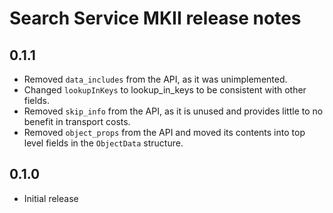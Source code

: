 Search Service MKII release notes
=================================

0.1.1
-----

* Removed `data_includes` from the API, as it was unimplemented.
* Changed `lookupInKeys` to lookup\_in_keys to be consistent with other fields.
* Removed `skip_info` from the API, as it is unused and provides little to no benefit in
  transport costs.
* Removed `object_props` from the API and moved its contents into top level fields in the
  `ObjectData` structure.

0.1.0
-----

* Initial release